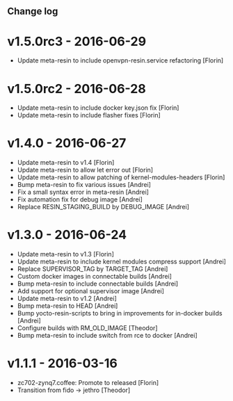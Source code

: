 Change log
-----------

# v1.5.0rc3 - 2016-06-29

* Update meta-resin to include openvpn-resin.service refactoring [Florin]

# v1.5.0rc2 - 2016-06-28

* Update meta-resin to include docker key.json fix [Florin]
* Update meta-resin to include flasher fixes [Florin]

# v1.4.0 - 2016-06-27

* Update meta-resin to v1.4 [Florin]
* Update meta-resin to allow let error out [Florin]
* Update meta-resin to allow patching of kernel-modules-headers [Florin]
* Bump meta-resin to fix various issues [Andrei]
* Fix a small syntax error in meta-resin [Andrei]
* Fix automation fix for debug image [Andrei]
* Replace RESIN_STAGING_BUILD by DEBUG_IMAGE [Andrei]

# v1.3.0 - 2016-06-24

* Update meta-resin to v1.3 [Florin]
* Update meta-resin to include kernel modules compress support [Andrei]
* Replace SUPERVISOR_TAG by TARGET_TAG [Andrei]
* Custom docker images in connectable builds [Andrei]
* Bump meta-resin to include connectable builds [Andrei]
* Add support for optional supervisor image [Andrei]
* Update meta-resin to v1.2 [Andrei]
* Bump meta-resin to HEAD [Andrei]
* Bump yocto-resin-scripts to bring in improvements for in-docker builds [Andrei]
* Configure builds with RM_OLD_IMAGE [Theodor]
* Bump meta-resin to include switch from rce to docker [Andrei]

# v1.1.1 - 2016-03-16

* zc702-zynq7.coffee: Promote to released [Florin]
* Transition from fido -> jethro [Theodor]
